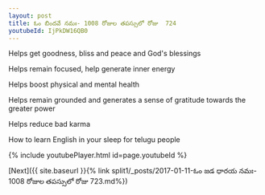 ```yaml
---
layout: post
title: ఓం బిందవే నమః- 1008 రోజుల తపస్సులో రోజు  724
youtubeId: IjPkDW16QB0
---
```

 
 
Helps get goodness, bliss and peace and God's blessings
 
Helps remain focused, help generate inner energy 
 
Helps boost physical and mental health 
 
Helps remain grounded and generates a sense of gratitude towards the greater power 
 
Helps reduce bad karma
 
How to learn English in your sleep for telugu people
 
 
 
 


{% include youtubePlayer.html id=page.youtubeId %}
 
[Next]({{ site.baseurl }}{% link split1/_posts/2017-01-11-ఓం జడ ధారయ నమః- 1008 రోజుల తపస్సులో రోజు  723.md%})
 
